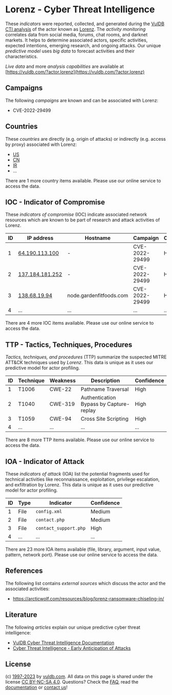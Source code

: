 # Lorenz - Cyber Threat Intelligence

These _indicators_ were reported, collected, and generated during the [VulDB CTI analysis](https://vuldb.com/?kb.cti) of the actor known as [Lorenz](https://vuldb.com/?actor.lorenz). The _activity monitoring_ correlates data from social media, forums, chat rooms, and darknet markets. It helps to determine associated actors, specific activities, expected intentions, emerging research, and ongoing attacks. Our unique _predictive model_ uses _big data_ to forecast activities and their characteristics.

_Live data_ and more _analysis capabilities_ are available at [https://vuldb.com/?actor.lorenz](https://vuldb.com/?actor.lorenz)

## Campaigns

The following _campaigns_ are known and can be associated with Lorenz:

* CVE-2022-29499

## Countries

These _countries_ are directly (e.g. origin of attacks) or indirectly (e.g. access by proxy) associated with Lorenz:

* [US](https://vuldb.com/?country.us)
* [CN](https://vuldb.com/?country.cn)
* [IR](https://vuldb.com/?country.ir)
* ...

There are 1 more country items available. Please use our online service to access the data.

## IOC - Indicator of Compromise

These _indicators of compromise_ (IOC) indicate associated network resources which are known to be part of research and attack activities of Lorenz.

ID | IP address | Hostname | Campaign | Confidence
-- | ---------- | -------- | -------- | ----------
1 | [64.190.113.100](https://vuldb.com/?ip.64.190.113.100) | - | CVE-2022-29499 | High
2 | [137.184.181.252](https://vuldb.com/?ip.137.184.181.252) | - | CVE-2022-29499 | High
3 | [138.68.19.94](https://vuldb.com/?ip.138.68.19.94) | node.gardenfitfoods.com | CVE-2022-29499 | High
4 | ... | ... | ... | ...

There are 4 more IOC items available. Please use our online service to access the data.

## TTP - Tactics, Techniques, Procedures

_Tactics, techniques, and procedures_ (TTP) summarize the suspected MITRE ATT&CK techniques used by _Lorenz_. This data is unique as it uses our predictive model for actor profiling.

ID | Technique | Weakness | Description | Confidence
-- | --------- | -------- | ----------- | ----------
1 | T1006 | CWE-22 | Pathname Traversal | High
2 | T1040 | CWE-319 | Authentication Bypass by Capture-replay | High
3 | T1059 | CWE-94 | Cross Site Scripting | High
4 | ... | ... | ... | ...

There are 8 more TTP items available. Please use our online service to access the data.

## IOA - Indicator of Attack

These _indicators of attack_ (IOA) list the potential fragments used for technical activities like reconnaissance, exploitation, privilege escalation, and exfiltration by Lorenz. This data is unique as it uses our predictive model for actor profiling.

ID | Type | Indicator | Confidence
-- | ---- | --------- | ----------
1 | File | `config.xml` | Medium
2 | File | `contact.php` | Medium
3 | File | `contact_support.php` | High
4 | ... | ... | ...

There are 23 more IOA items available (file, library, argument, input value, pattern, network port). Please use our online service to access the data.

## References

The following list contains _external sources_ which discuss the actor and the associated activities:

* https://arcticwolf.com/resources/blog/lorenz-ransomware-chiseling-in/

## Literature

The following _articles_ explain our unique predictive cyber threat intelligence:

* [VulDB Cyber Threat Intelligence Documentation](https://vuldb.com/?kb.cti)
* [Cyber Threat Intelligence - Early Anticipation of Attacks](https://www.scip.ch/en/?labs.20201022)

## License

(c) [1997-2023](https://vuldb.com/?kb.changelog) by [vuldb.com](https://vuldb.com/?kb.about). All data on this page is shared under the license [CC BY-NC-SA 4.0](https://creativecommons.org/licenses/by-nc-sa/4.0/). Questions? Check the [FAQ](https://vuldb.com/?kb.faq), read the [documentation](https://vuldb.com/?kb) or [contact us](https://vuldb.com/?contact)!
